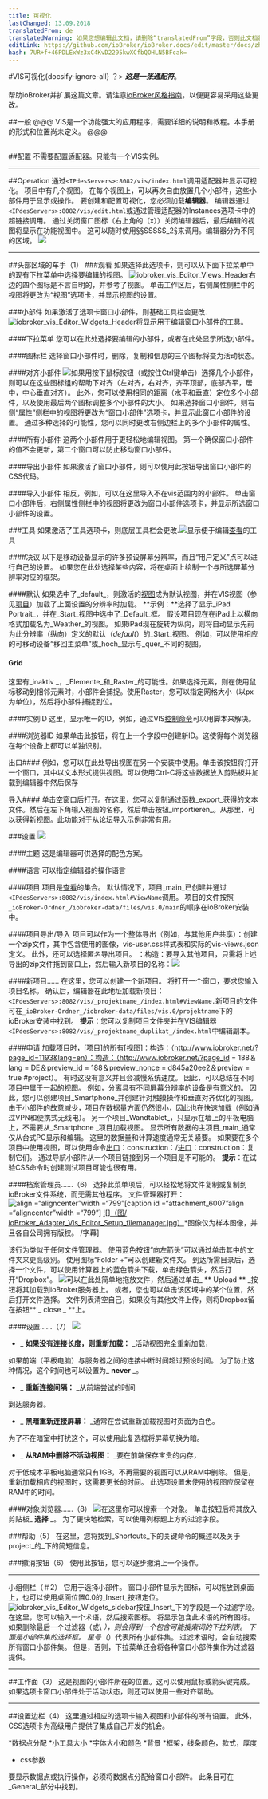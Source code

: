 ```yaml
---
title: 可视化
lastChanged: 13.09.2018
translatedFrom: de
translatedWarning: 如果您想编辑此文档，请删除“translatedFrom”字段，否则此文档将再次自动翻译
editLink: https://github.com/ioBroker/ioBroker.docs/edit/master/docs/zh-cn/viz/vis.md
hash: 7UR+f+46PDLExWz3xC4KvD2295kwXCfbQOHLN5BFcak=
---
```

#VIS可视化{docsify-ignore-all}
？&gt; ***这是一张通配符***。 <br><br>帮助ioBroker并扩展这篇文章。请注意[ioBroker风格指南](community/styleguidedoc)，以便更容易采用这些更改。

##一般
@@@ VIS是一个功能强大的应用程序，需要详细的说明和教程。本手册的形式和位置尚未定义。
@@@

## [](https://github.com/ioBroker/ioBroker/wiki/ioBroker-Adapter-vis#konfiguration)
##配置
不需要配置适配器。只能有一个VIS实例。

* * *

##[](https://github.com/ioBroker/ioBroker/wiki/ioBroker-Adapter-vis#bedienung)Operation
通过`<IPdesServers>:8082/vis/index.html`调用适配器并显示可视化。
项目中有几个视图。
在每个视图上，可以再次自由放置几个小部件，这些小部件用于显示或操作。
要创建和配置可视化，您必须加载**编辑器**。
编辑器通过`<IPdesServers>:8082/vis/edit.html`或通过管理适配器的Instances选项卡中的超链接调用。
通过关闭窗口图标（右上角的（x））关闭编辑器后，最后编辑的视图将显示在功能视图中。
这可以随时使用§§SSSSS_2§来调用。编辑器分为不同的区域。
![](../../de/viz/../media/vis/vis_ioBroker_vis_Editor_002-300x165.jpg)

* * *

##头部区域的车手（1）
###观看
如果选择此选项卡，则可以从下面下拉菜单中的现有下拉菜单中选择要编辑的视图。
![iobroker_vis_Editor_Views_Header](../../de/viz/../media/vis/iobroker_vis_Editor_Views_Header.jpg)右边的四个图标是不言自明的，并参考了视图。
单击工作区后，右侧属性侧栏中的视图将更改为“视图”选项卡，并显示视图的设置。

###小部件
如果激活了选项卡窗口小部件，则基础工具栏会更改.![iobroker_vis_Editor_Widgets_Header](../../de/viz/../media/vis/iobroker_vis_Editor_Widgets_Header.jpg)将显示用于编辑窗口小部件的工具。

####下拉菜单
您可以在此处选择要编辑的小部件，或者在此处显示所选小部件。

####图标栏
选择窗口小部件时，删除，复制和信息的三个图标将变为活动状态。

####对齐小部件
![](../../de/viz/../media/vis/iobroker_vis_Editor_Widgets_Ausrichten_Header.JPG)如果用按下鼠标按钮（或按住Ctrl键单击）选择几个小部件，则可以在这些图标组的帮助下对齐（左对齐，右对齐，齐平顶部，底部齐平，居中，中心垂直对齐）。
此外，您可以使用相同的距离（水平和垂直）定位多个小部件，以及使用最后两个图标调整多个小部件的大小。
如果选择窗口小部件，则右侧“属性”侧栏中的视图将更改为“窗口小部件”选项卡，并显示此窗口小部件的设置。
通过多种选择的可能性，您可以同时更改右侧边栏上的多个小部件的属性。

####所有小部件
这两个小部件用于更轻松地编辑视图。
第一个确保窗口小部件的值不会更新，第二个窗口可以防止移动窗口小部件。

####导出小部件
如果激活了窗口小部件，则可以使用此按钮导出窗口小部件的CSS代码。

####导入小部件
相反，例如，可以在这里导入不在vis范围内的小部件。
单击窗口小部件后，右侧属性侧栏中的视图将更改为窗口小部件选项卡，并显示所选窗口小部件的设置。

###工具
如果激活了工具选项卡，则底层工具栏会更改.![](../media/vis/iobroker_vis_Editor_Tools_Header.JPG)显示便于编辑[查看](http://www.iobroker.net/?page_id=1193&lang=de)的工具

####决议
以下是移动设备显示的许多预设屏幕分辨率，而且“用户定义”点可以进行自己的设置。
如果您在此处选择某些内容，将在桌面上绘制一个与所选屏幕分辨率对应的框架。

####默认
如果选中了_default_，则激活的[视图](http://www.iobroker.net/?page_id=1193&lang=de)成为默认视图，并在VIS视图（参见[项目](http://www.iobroker.net/?page_id=188&lang=de&preview_id=188&preview_nonce=d845a20ee2&preview=true#Projekt)）加载了上面设置的分辨率时加载。
**示例：**选择了显示_iPad Portrait_，并在_Start_视图中选中了_Default_框。
假设项目现在在iPad上以横向格式加载名为_Weather_的视图。
如果iPad现在旋转为纵向，则将自动显示先前为此分辨率（纵向）定义的默认（_default_）的_Start_视图。
例如，可以使用相应的可移动设备“移回主菜单”或_hoch_显示与_quer_不同的视图。

#### Grid
这里有_inaktiv _，_Elemente_和_Raster_的可能性。如果选择元素，则在使用鼠标移动到相邻元素时，小部件会捕捉。使用Raster，您可以指定网格大小（以px为单位），然后将小部件捕捉到位。

####实例ID
这里，显示唯一的ID，例如，通过VIS[控制命令](https://github.com/iobroker/ioBroker.vis/blob/master/README.md#control-interface)可以用脚本来解决。

####浏览器ID
如果单击此按钮，将在上一个字段中创建新ID。这使得每个浏览器在每个设备上都可以单独识别。

出口####
例如，您可以在此处导出视图在另一个安装中使用。单击该按钮将打开一个窗口，其中以文本形式提供视图。可以使用Ctrl-C将这些数据放入剪贴板并加载到编辑器中然后保存

导入####
单击空窗口后打开。在这里，您可以复制通过函数_export_获得的文本文件。然后在左下角输入视图的名称，然后单击按钮_importieren_。从那里，可以获得新视图。此功能对于从论坛导入示例非常有用。

###设置
![](../../de/viz/../media/vis/iobroker_vis_Editor_Setup_Header.gif)

####主题
这是编辑器可供选择的配色方案。

####语言
可以指定编辑器的操作语言

####项目
项目是[查看](http://www.iobroker.net/?page_id=1193&lang=de)的集合。
默认情况下，项目_main_已创建并通过`<IPdesServers>:8082/vis/index.html#ViewName`调用。
项目的文件按照`_ioBroker-Ordner_/iobroker-data/files/vis.0/main`的顺序在ioBroker安装中。

####项目导出/导入
项目可以作为一个整体导出（例如，与其他用户共享）：创建一个zip文件，其中包含使用的图像，vis-user.css样式表和实际的vis-views.json定义。
此外，还可以选择匿名导出项目。 ：构造：要导入其他项目，只需将上述导出的zip文件拖到窗口上，然后输入新项目的名称：![](../../de/viz/../media/vis/iobroker_vis_Editor_Setup_Projekt_ImportHeader.gif)

####新项目......
在这里，您可以创建一个新项目。
将打开一个窗口，要求您输入项目名称。
确认后，编辑器在此地址加载新项目：`<IPdesServers>:8082/vis/_projektname_/index.html#ViewName.`新项目的文件可在`_ioBroker-Ordner_/iobroker-data/files/vis.0/projektname`下的ioBroker安装中找到。
**提示**：您可以复制项目文件夹并在VIS编辑器`<IPdesServers>:8082/vis/_projektname_duplikat_/index.html`中编辑副本。

####申请
加载项目时，[项目]的所有[视图]：构造：（http://www.iobroker.net/?page_id=1193&lang=en）：构造：（http://www.iobroker.net/?page_id = 188＆lang = DE＆preview_id = 188＆preview_nonce = d845a20ee2＆preview = true #project）。
有时这没有意义并且会减慢系统速度。
因此，可以总结在不同项目中属于一起的视图。
例如，分离具有不同屏幕分辨率的设备是有意义的。
因此，您可以创建项目_Smartphone_并创建针对触摸操作和垂直对齐优化的视图。
由于小部件的故意减少，项目在数据量方面仍然很小，因此也在快速加载（例如通过VPN和便携式无线电）。
另一个项目_Wandtablet_，只显示在墙上的平板电脑上，不需要从_Smartphone _项目加载视图。
显示所有数据的主项目_main_通常仅从台式PC显示和编辑。
这里的数据量和计算速度通常无关紧要。
如果要在多个项目中使用视图，可以使用命令[出口](http://www.iobroker.net/?page_id=188&lang=de&preview_id=188&preview_nonce=d845a20ee2&preview=true#exportieren)：construction：/[进口](http://www.iobroker.net/?page_id=188&lang=de&preview_id=188&preview_nonce=d845a20ee2&preview=true#importieren)：construction：复制它们。
通过导航小部件从一个项目链接到另一个项目是不可能的。
**提示**：在试验CSS命令时创建测试项目可能也很有用。

####档案管理员......（6）
选择此菜单项后，可以轻松地将文件复制或复制到ioBroker文件系统，而无需其他程序。
文件管理器打开：![align =“aligncenter”width =“799”](../media/vis/iobroker_vis_Editor_Setup_Dateimanager.JPG)[caption id =“attachment_6007”align =“aligncenter”width =“799”] [![]（图/ ioBroker_Adapter_Vis_Editor_Setup_filemanager.jpg）](../../de/viz/img/ioBroker_Adapter_Vis_Editor_Setup_filemanager.jpg)*图像仅为样本图像，并且各自公司拥有版权。 /字幕]

该行为类似于任何文件管理器。
使用蓝色按钮“向左箭头”可以通过单击其中的文件夹来更高级别。
使用图标“Folder +”可以创建新文件夹。
到达所需目录后，选择一个文件，可以使用计算器上的蓝色箭头下载，单击绿色箭头，然后打开“Dropbox”。
![](../../de/viz/../media/vis/iobroker_vis_Editor_Setup_Dateimanager_Dropbox.JPG)可以在此处简单地拖放文件，然后通过单击_ ** Upload ** _按钮将其加载到ioBroker服务器上。
或者，您也可以单击该区域中的某个位置，然后打开文件选择。
文件列表清空自己，如果没有其他文件上传，则将Dropbox留在按钮** _ close _ **上。

####设置......（7）
![](../../de/viz/../media/vis/iobroker_vis_Editor_Setup_Projekteinstellungen.JPG)

* _ **如果没有连接长度，则重新加载：** _活动视图完全重新加载，

如果前端（平板电脑）与服务器之间的连接中断时间超过预设时间。
为了防止这种情况，这个时间也可以设置为_ **never** _。

* _ **重新连接间隔：** _从前端尝试的时间

到达服务器。

* _ **黑暗重新连接屏幕：** _通常在尝试重新加载视图时页面为白色。

为了不在暗室中打扰这个，可以使用此复选框将屏幕切换为暗。

* _ **从RAM中删除不活动视图：** _要在前端保存宝贵的内存，

对于低成本平板电脑通常只有1GB，不再需要的视图可以从RAM中删除。
但是，重新加载相应的视图时，这需要更长的时间。
此选项设置未使用的视图应保留在RAM中的时间。

####对象浏览器......（8）
![](../../de/viz/../media/vis/iobroker-vis_ioBroker_Adapter_Vis_Editor_Setup_objectbrowser.jpg)在这里你可以搜索一个对象。
单击按钮后将其放入剪贴板_ **选择** _。
为了更快地检索，可以使用列标题上方的过滤字段。

###帮助（5）
在这里，您将找到_Shortcuts_下的关键命令的概述以及关于project_的_下的简短信息。

###撤消按钮（6）
使用此按钮，您可以逐步撤消上一个操作。

* * *

小组侧栏（＃2）
它用于选择小部件。
窗口小部件显示为图标，可以拖放到桌面上，也可以使用桌面位置0.0的_Insert_按钮定位。
![iobroker_vis_Editor_Widgets_sidebar](../../de/viz/../media/vis/vis_iobroker_vis_Editor_Widgets_sidebar.jpg)按钮_Insert_下的字段是一个过滤字段。
在这里，您可以输入一个术语，然后搜索图标。
将显示包含此术语的所有图标。
如果删除最后一个过滤器（或\ *），则会得到一个包含可能搜索词的下拉列表。
下面是小部件集的选择框。
星号（*）代表所有小部件集。
过滤术语时，会自动搜索所有窗口小部件集。
但是，否则，下拉菜单还会将各种窗口小部件集作为过滤器提供。

* * *

##工作面（3）
这是视图的小部件所在的位置。这可以使用鼠标或箭头键完成。
如果选项卡窗口小部件处于活动状态，则还可以使用一些对齐帮助。

* * *

##设置边栏（4）
这里通过相应的选项卡输入视图和小部件的所有设置。
此外，CSS选项卡为高级用户提供了集成自己开发的机会。

*数据点分配
*小工具大小
*字体大小和颜色
*背景
*框架，线条颜色，款式，厚度
* css参数

要显示数据点或执行操作，必须将数据点分配给窗口小部件。
此条目可在_General_部分中找到。